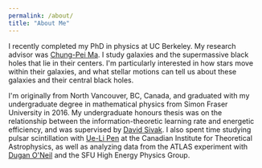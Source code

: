 ```yaml
---
permalink: /about/
title: "About Me"
---
```


I recently completed my PhD in physics at UC Berkeley. My research advisor was [Chung-Pei Ma](https://w.astro.berkeley.edu/~cpma/). I study galaxies and the supermassive black holes that lie in their centers. I'm particularly interested in how stars move within their galaxies, and what stellar motions can tell us about these galaxies and their central black holes.

I'm originally from North Vancouver, BC, Canada, and graduated with my undergraduate degree in mathematical physics from Simon Fraser University in 2016. My undergraduate honours thesis was on the relationship between the information-theoretic learning rate and energetic efficiency, and was supervised by [David Sivak](https://www.sfu.ca/physics/people/faculty/dsivak.html). I also spent time studying pulsar scintillation with [Ue-Li Pen](https://www.cita.utoronto.ca/~pen/wordpress/) at the Canadian Institute for Theoretical Astrophysics, as well as analyzing data from the ATLAS experiment with [Dugan O'Neil](https://www.sfu.ca/research/directory/dugan-oneil) and the SFU High Energy Physics Group.